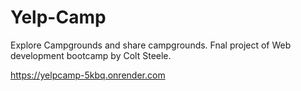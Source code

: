 # Yelp-Camp

Explore Campgrounds and share campgrounds.
Fnal project of Web development bootcamp by Colt Steele.

https://yelpcamp-5kbq.onrender.com
